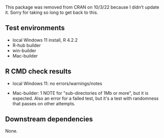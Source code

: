 This package was removed from CRAN on 10/3/22 because I didn't update it.
Sorry for taking so long to get back to this.



## Test environments
* local Windows 11 install, R 4.2.2
* R-hub builder
* win-builder
* Mac-builder

## R CMD check results

* local Windows 11: no errors/warnings/notes

* Mac-builder: 1 NOTE for "sub-directories of 1Mb or more", but it is expected.
Also an error for a failed test, but it's a test with randomness that passes
on other attempts.

## Downstream dependencies

None.
